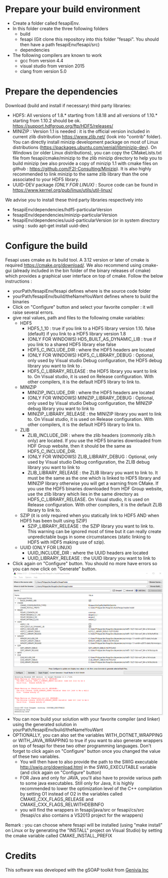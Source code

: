 
# Prepare your build environment
 - Create a folder called fesapiEnv.
 - In this folder create the three following folders
	 - build
	 - fesapi (Git clone this repository into this folder "fesapi". You should then have a path fesapiEnv/fesapi/src)
	 - dependencies 
  - The following compilers are known to work
    - gcc from version 4.4
	- visual studio from version 2015
	- clang from version 5.0
# Prepare the dependencies
Download (build and install if necessary) third party libraries:
- HDF5: All versions of 1.8.* starting from 1.8.18 and all versions of 1.10.* starting from 1.10.2 should be ok. https://support.hdfgroup.org/ftp/HDF5/releases/
- MINIZIP : Version 1.1 is needed : it is the official version included in current zlib distribution https://www.zlib.net/ (look into "contrib" folder). You can directly install minizip development package on most of Linux distributions (https://packages.ubuntu.com/xenial/libminizip-dev). On Windows (or older Linux distributions), you can copy the CMakeLists.txt file from fesapi/cmake/minizip to the zlib minizip directory to help you to build minizip (we also provide a copy of minizip 1.1 with cmake files on github : https://github.com/F2I-Consulting/Minizip). It is also highly recommended to link minizip to the same zlib library than the one associated to your HDF5 library.
- UUID-DEV package *(ONLY FOR LINUX)* : Source code can be found in https://www.kernel.org/pub/linux/utils/util-linux/

We advise you to install these third party libraries respectively into
- fesapiEnv/dependencies/hdf5-particularVersion
- fesapiEnv/dependencies/minizip-particularVersion
- fesapiEnv/dependencies/uuid-particularVersion (or in system directory using : sudo apt-get install uuid-dev)
# Configure the build
Fesapi uses cmake as its build tool. A 3.12 version or later of cmake is required https://cmake.org/download/. We also recommend using cmake-gui (already included in the bin folder of the binary releases of cmake) which provides a graphical user interface on top of cmake. Follow the below instructions :

- yourPath/fesapiEnv/fesapi defines where is the source code folder
- yourPath/fesapiEnv/build/theNameYouWant defines where to build the binaries
- Click on "Configure" button and select your favorite compiler : it will raise several errors.
- give real values, path and files to the following cmake variables:
	- HDF5
		- HDF5_1_10 : true if you link to a HDF5 library version 1.10. false (default) if you link to a HDF5 library version 1.8
		- (ONLY FOR WINDOWS) HD5_BUILT_AS_DYNAMIC_LIB : true if you link to a shared HDF5 library else false
		- HDF5_C_INCLUDE_DIR : where the HDF5 headers are located
		- (ONLY FOR WINDOWS) HDF5_C_LIBRARY_DEBUG : Optional, only used by Visual studio Debug configuration, the HDF5 debug library you want to link to .
		- HDF5_C_LIBRARY_RELEASE : the HDF5 library you want to link to. On Visual studio, it is used on Release configuration. With other compilers, it is the default HDF5 library to link to.
	- MINIZIP
		- MINIZIP_INCLUDE_DIR : where the HDF5 headers are located
		- (ONLY FOR WINDOWS) MINIZIP_LIBRARY_DEBUG : Optional, only used by Visual studio Debug configuration, the MINIZIP debug library you want to link to
		- MINIZIP_LIBRARY_RELEASE : the MINIZIP library you want to link to.  On Visual studio, it is used on Release configuration. With other compilers, it is the default HDF5 library to link to.
	- ZLIB
		- ZLIB_INCLUDE_DIR : where the zlib headers (commonly zlib.h only) are located. If you use the HDF5 binaries downloaded from HDF Group website, then it should be the same as HDF5_C_INCLUDE_DIR.
		- (ONLY FOR WINDOWS) ZLIB_LIBRARY_DEBUG : Optional, only used by Visual studio Debug configuration, the ZLIB debug library you want to link to
		- ZLIB_LIBRARY_RELEASE : the ZLIB library you want to link to. It must be the same as the one which is linked to HDF5 library and MINIZIP library otherwise you will get a warning from CMake. If you use the HDF5 binaries downloaded from HDF Group website, use the zlib library which lies in the same directory as HDF5_C_LIBRARY_RELEASE. On Visual studio, it is used on Release configuration. With other compilers, it is the default ZLIB library to link to.
	- SZIP (it is only required when you statically link to HDF5 AND when HDF5 has been built using SZIP)
		- SZIP_LIBRARY_RELEASE : the SZIP library you want to link to. This warning can be ignored most of time but it can really create unpredictable bugs in some circumstances (static linking to HDF5 with HDF5 making use of szip).
	- UUID (ONLY FOR LINUX)
		- UUID_INCLUDE_DIR : where the UUID headers are located
		- UUID_LIBRARY_RELEASE : the UUID library you want to link to
- Click again on "Configure" button. You should no more have errors so you can now click on "Generate" button.
![alt text](./cmake/cmake.PNG)
- You can now build your solution with your favorite compiler (and linker) using the generated solution in yourPath/fesapiEnv/build/theNameYouWant
- OPTIONALLY, you can also set the variables WITH_DOTNET_WRAPPING or WITH_JAVA_WRAPPING to true if you want to also generate wrappers on top of fesapi for these two other programming languages. Don't forget to click again on "Configure" button once you changed the value of these two variables.
	- You will then have to also provide the path to the SWIG executable http://swig.org/download.html in the SWIG_EXECUTABLE variable (and click again on "Configure" button)
	- FOR Java and only for JAVA, you'll also have to provide various path to some java executables. Still only for Java, it is highly recommended to lower the optimization level of the C++ compilation by setting O1 instead of O2 in the variables called CMAKE_CXX_FLAGS_RELEASE and CMAKE_CXX_FLAGS_RELWITHDEBINFO
	- you will find the wrappers in fesapi/java/src or fesapi/cs/src (fesapi/cs also contains a VS2013 project for the wrappers)

Remark : you can choose where fesapi will be installed (using "make install" on Linux or by generating the "INSTALL" project on Visual Studio) by setting the cmake variable called CMAKE_INSTALL_PREFIX
# Credits
This software was developed with the gSOAP toolkit from [Genivia Inc](http://genivia.com/)

